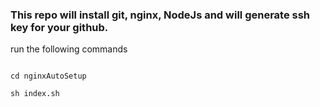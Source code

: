 ### This repo will install git, nginx, NodeJs and will generate ssh key for your github.

run the following commands

<code>
cd nginxAutoSetup
</code>
<code>
sh index.sh
</code>